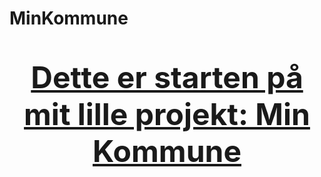# MinKommune

<html>

<font size = 8>

<b ><p align="center"><U>Dette er starten på mit lille projekt: Min Kommune </u></p></b>

</font>

<html>
